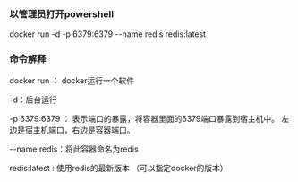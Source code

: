 
### 以管理员打开powershell

docker run -d -p 6379:6379 --name redis redis:latest

### 命令解释

docker run ： docker运行一个软件

-d：后台运行

-p 6379:6379 ： 表示端口的暴露，将容器里面的6379端口暴露到宿主机中。 左边是宿主机端口，右边是容器端口。

--name redis：将此容器命名为redis

redis:latest : 使用redis的最新版本 （可以指定docker的版本）































